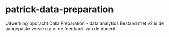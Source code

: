 # patrick-data-preparation
Uitwerking opdracht Data Preparation - data analytics
Bestand met v2 is de aangepaste versie n.a.v. de feedback van de docent.
